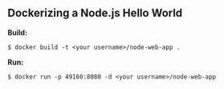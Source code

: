 ## Dockerizing a Node.js Hello World

**Build:**
```
$ docker build -t <your username>/node-web-app .
```

**Run:**
```
$ docker run -p 49160:8080 -d <your username>/node-web-app
```
